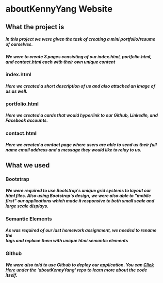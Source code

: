 # aboutKennyYang Website

## What the project is 
##### In this project we were given the task of creating a mini portfolio/resume of ourselves.
##### We were to create 3 pages consisting of our index.html, portfolio.html, and contact.html each with their own unique content

### index.html
##### Here we created a short description of us and also attached an image of us as well. 

### portfolio.html
##### Here we created a cards that would hyperlink to our Github, LinkedIn, and Facebook accounts. 

### contact.html
##### Here we created a contact page where users are able to send us their full name email address and a message they would like to relay to us. 

## What we used

### Bootstrap
##### We were required to use Bootstrap's unique grid systems to layout our html files. Also using Bootstrap's design, we were also able to "mobile first" our applications which made it responsive to both small scale and large scale displays. 


### Semantic Elements
##### As was required of our last homework assignment, we needed to rename the <div> tags and replace them with unique html semantic elements

### Github
##### We were also told to use Github to deploy our application. You can [Click Here](https://github.com/Kennsters/aboutKennyYang) under the 'aboutKennyYang' repo to learn more about the code itself. 